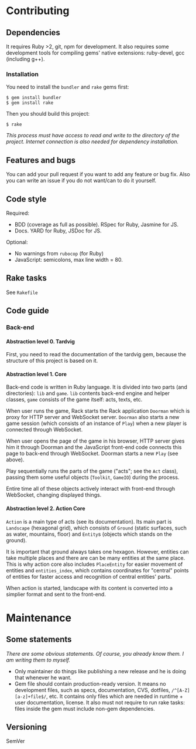 # Contributing
## Dependencies
It requires Ruby >2, git, npm for development. It also requires some
development tools for compiling gems' native extensions: ruby-devel,
gcc (including g++).

### Installation
You need to install the `bundler` and `rake` gems first:

    $ gem install bundler
    $ gem install rake

Then you should build this project:

    $ rake

*This process must have access to read and write to the directory of the
project. Internet connection is also needed for dependency installation.*

## Features and bugs
You can add your pull request if you want to add any feature or bug fix. Also
you can write an issue if you do not want/can to do it yourself.

## Code style
Required:
- BDD (coverage as full as possible). RSpec for Ruby, Jasmine for JS.
- Docs. YARD for Ruby, JSDoc for JS.

Optional:
- No warnings from `rubocop` (for Ruby)
- JavaScript: semicolons, max line width = 80.

## Rake tasks
See `Rakefile`

## Code guide
### Back-end
#### Abstraction level 0. Tardvig

First, you need to read the documentation of the tardvig gem, because the
structure of this project is based on it.

#### Abstraction level 1. Core
Back-end code is written in Ruby language. It is divided into two parts (and
directories): `lib` and `game`. `lib` contents back-end engine and helper
classes, `game` consists of the game itself: acts, texts, etc.

When user runs the game, Rack starts the Rack application `Doorman` which is
proxy for HTTP server and WebSocket server. `Doorman` also starts a new game
session (which consists of an instance of `Play`) when a new player is connected
through WebSocket.

When user opens the page of the game in his browser, HTTP server gives him it
through Doorman and the JavaScript front-end code connects this page to back-end
through WebSocket. Doorman starts a new `Play` (see above).

Play sequentially runs the parts of the game ("acts"; see the `Act` class),
passing them some useful objects (`Toolkit`, `GameIO`) during the process.

Entire time all of these objects actively interact with front-end through
WebSocket, changing displayed things.

#### Abstraction level 2. Action Core
`Action` is a main type of acts (see its documentation).
Its main part is `Landscape` (hexagonal grid), which consists of `Ground` 
(static surfaces, such as water, mountains, floor) and `Entity`s (objects 
which stands on the ground).

It is important that ground always takes one hexagon. However, entities can 
take multiple places and there are can be many entities at the same place. 
This is why action core also includes `PlaceEntity` for easier movement
of entities and `entities_index`, which contains coordinates for 
"central" points of entities for faster access and recognition of 
central entities' parts.

When action is started, landscape with its content is converted into 
a simplier format and sent to the front-end.

# Maintenance
## Some statements
*There are some obvious statements. Of course, you already know them.
I am writing them to myself.*
* Only maintainer do things like publishing a new release and he is doing that
whenever he want.
* Gem file should contain production-ready version. It means no development
files, such as specs, documentation, CVS, dotfiles, `/^[A-Z][a-z]+file$/`, etc.
It contains only files which are needed in runtime + user documentation,
license.
It also must not require to run rake tasks: files inside the gem must include
non-gem dependencies.

## Versioning
SemVer
